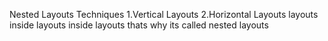 Nested Layouts Techniques
1.Vertical Layouts
2.Horizontal Layouts
layouts inside layouts inside layouts thats why its called nested layouts 